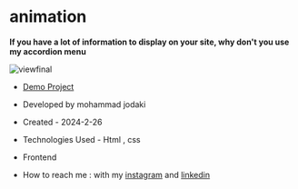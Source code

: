 ﻿# animation
**If you have a lot of information to display on your site, why don't you use my accordion menu**

![viewfinal](https://s8.uupload.ir/files/screenshot_(82)_uabp.png)

- [Demo Project](https://mohammadjodaki.github.io/animation/)

- Developed by mohammad jodaki

- Created - 2024-2-26

- Technologies Used - Html , css 

- Frontend

- How to reach me : with my [instagram](https://www.instagram.com/-) and [linkedin](https://www.linkedin.com/in/-)


